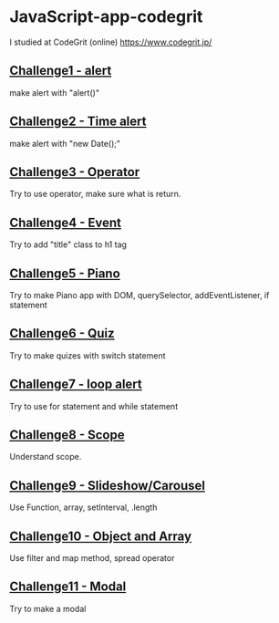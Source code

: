 # JavaScript-app-codegrit
I studied at CodeGrit (online) https://www.codegrit.jp/

## [Challenge1 - alert](https://github.com/kanamitomato/js-sample-code/tree/master/challenge1-alert)
make alert with "alert()"

## [Challenge2 - Time alert](https://github.com/kanamitomato/js-sample-code/blob/master/challenge2-timealert/index.html)
make alert with "new Date();"

## [Challenge3 - Operator](https://github.com/kanamitomato/js-sample-code/blob/master/challenge3-operator/index.html)
Try to use operator, make sure what is return.

## [Challenge4 - Event](https://github.com/kanamitomato/js-sample-code/blob/master/challenge3-operator/index.html)
Try to add "title" class to h1 tag

## [Challenge5 - Piano](https://github.com/kanamitomato/js-sample-code/tree/master/challenge5-piano)
Try to make Piano app with DOM, querySelector, addEventListener, if statement

## [Challenge6 - Quiz](https://github.com/kanamitomato/js-sample-code/tree/master/challenge6-quiz)
Try to make quizes with switch statement

## [Challenge7 - loop alert](https://github.com/kanamitomato/js-sample-code/tree/master/challenge7-loop-alert)
Try to use for statement and while statement

## [Challenge8 - Scope](https://github.com/kanamitomato/js-sample-code/tree/master/challenge8-scope)
Understand scope. 

## [Challenge9 - Slideshow/Carousel](https://github.com/kanamitomato/js-sample-code/tree/master/challenge9-slideshow/script.js)
Use Function, array, setInterval, .length

## [Challenge10 - Object and Array](https://github.com/kanamitomato/js-sample-code/blob/master/challenge10-array/index.html)
Use filter and map method, spread operator

## [Challenge11 - Modal](https://github.com/kanamitomato/js-sample-code/blob/master/challenge11-modal/main.js)
Try to make a modal
